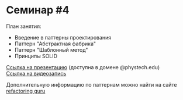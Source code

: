 # Семинар #4

План занятия:  
- Введение в паттерны проектирования
- Паттерн "Абстрактная фабрика"
- Паттерн "Шаблонный метод"
- Принципы SOLID

  
[Ссылка на презентацию](https://docs.google.com/presentation/d/1PfJbT1-6iSU0bL0dDy7JMlwzxhOzCovKyMp4rS_Jol8/edit#slide=id.p) (доступна в домене @phystech.edu)  
[Ссылка на видеозапись](https://www.youtube.com/watch?v=e__VsWn7q9w)

Дополнительную информацию по паттернам можно найти на сайте [refactoring guru](https://refactoring.guru/ru/design-patterns/catalog)
